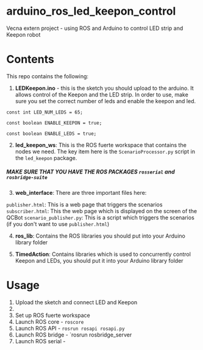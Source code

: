 arduino_ros_led_keepon_control
==============================

Vecna extern project - using ROS and Arduino to control LED strip and Keepon robot

# Contents

This repo contains the following:

1) **LEDKeepon.ino** - this is the sketch you should upload to the arduino. It allows control of the Keepon and the LED strip. In order to use, make sure you set the correct number of leds and enable the keepon and led.

`const int LED_NUM_LEDS = 65;`

`const boolean ENABLE_KEEPON = true;`

`const boolean ENABLE_LEDS = true;`

2) **led_keepon_ws**: This is the ROS fuerte workspace that contains the nodes we need. The key item here is the `ScenarioProcessor.py` script in the `led_keepon` package.

##### MAKE SURE THAT YOU HAVE THE ROS PACKAGES `rosserial` and `rosbridge-suite`

3) **web_interface**: There are three important files here:

`publisher.html`: This is a web page that triggers the scenarios
`subscriber.html`: This the web page which is displayed on the screen of the QCBot
`scenario_publisher.py`: This is a script which triggers the scenarios (if you don't want to use `publisher.html`)

4) **ros_lib**: Contains the ROS libraries you should put into your Arduino library folder

5) **TimedAction**: Contains libraries which is used to concurrently control Keepon and LEDs, you should put it into your Arduino library folder

# Usage

1) Upload the sketch and connect LED and Keepon
2) 
2) Set up ROS fuerte workspace
3) Launch ROS core - `roscore`
4) Launch ROS API - `rosrun rosapi rosapi.py`
5) Launch ROS bridge - `rosrun rosbridge_server 
6) Launch ROS serial - 


